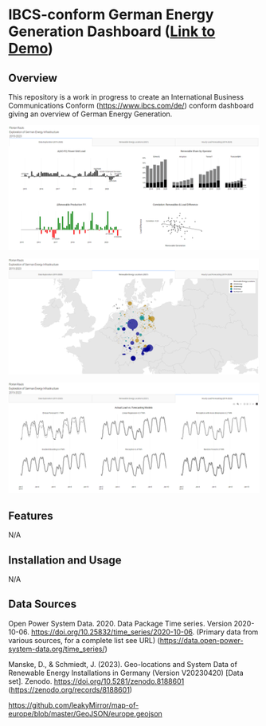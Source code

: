 # IBCS-conform German Energy Generation Dashboard ([Link to Demo](https://german-energy-grid-dashboard-ibcs.onrender.com))
## Overview
This repository is a work in progress to create an International Business Communications Conform (https://www.ibcs.com/de/) conform dashboard giving an overview of German Energy Generation.

![Page 1](presentation/showcase1.PNG)

![Page 2](presentation/showcase2.PNG)

![Page 3](presentation/showcase3.PNG)


## Features
N/A

## Installation and Usage
N/A

## Data Sources
Open Power System Data. 2020. Data Package Time series. Version 2020-10-06. https://doi.org/10.25832/time_series/2020-10-06. (Primary data from various sources, for a complete list see URL)
(https://data.open-power-system-data.org/time_series/)

Manske, D., & Schmiedt, J. (2023). Geo-locations and System Data of Renewable Energy Installations in Germany (Version V20230420) [Data set]. Zenodo. https://doi.org/10.5281/zenodo.8188601 (https://zenodo.org/records/8188601)

https://github.com/leakyMirror/map-of-europe/blob/master/GeoJSON/europe.geojson
